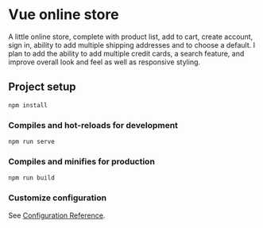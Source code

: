 # Vue online store
A little online store, complete with product list, add to cart, create account, sign in, ability to add multiple shipping addresses and to choose a default. I plan to add the ability to add multiple credit cards, a search feature, and improve overall look and feel as well as responsive styling.

## Project setup
```
npm install
```

### Compiles and hot-reloads for development
```
npm run serve
```

### Compiles and minifies for production
```
npm run build
```

### Customize configuration
See [Configuration Reference](https://cli.vuejs.org/config/).
